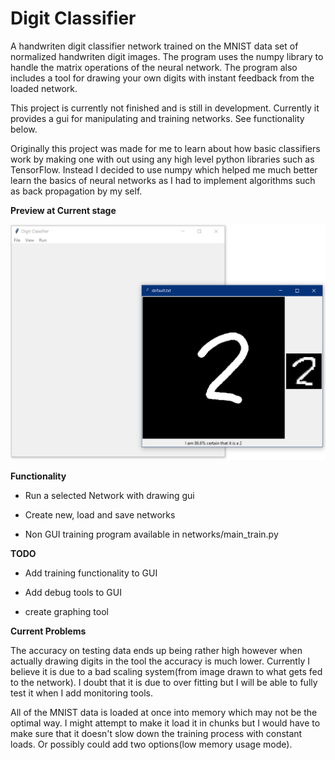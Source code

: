 # Digit Classifier

A handwriten digit classifier network trained on the MNIST data set of normalized handwriten digit images. The program uses the numpy library to handle the matrix operations of the neural network. The program also includes a tool for drawing your own digits with instant feedback from the loaded network.

This project is currently not finished and is still in development. Currently it provides a gui for manipulating and training networks. See functionality below.

Originally this project was made for me to learn about how basic classifiers work by making one with out using any high level python libraries such as TensorFlow. Instead I decided to use numpy which helped me much better learn the basics of neural networks as I had to implement algorithms such as back propagation by my self.

<b>Preview at Current stage</b>

![Classification of a 2](https://github.com/EdwardBrodskiy/digit_classifier/blob/master/sample-images/example-2.png)

<b>Functionality</b>

- Run a selected Network with drawing gui

- Create new, load and save networks

- Non GUI training program available in networks/main_train.py

<b>TODO</b>

- Add training functionality to GUI

- Add debug tools to GUI

- create graphing tool

<b>Current Problems</b>

The accuracy on testing data ends up being rather high however when actually drawing digits in the tool the accuracy is much lower. Currently I believe it is due to a bad scaling system(from image drawn to what gets fed to the network). I doubt that it is due to over fitting but I will be able to fully test it when I add monitoring tools.

All of the MNIST data is loaded at once into memory which may not be the optimal way. I might attempt to make it load it in chunks but I would have to make sure that it doesn't slow down the training process with constant loads. Or possibly could add two options(low memory usage mode).
